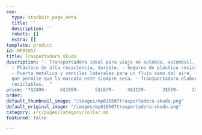```yaml
---
seo:
  type: stackbit_page_meta
  title: ''
  description: ''
  robots: []
  extra: []
template: product
id: MP01057
title: Trasportadora skudo
description: "- Transportadora ideal para viaje en autobús, automóvil, barco o avión.
  - Plástico de alta resistencia, durable. - Seguros de plástico resistente y no corrosivo.
  - Puerta metálica y ventilas laterales para un flujo sano del aire. - Foso interior
  que permite que la mascota este siempre seca. - Transportadora elaborada con materiales
  reciclables.  "
price: '7$2499-     6$1899-      5$1679-     4$1129-      3$519-     2$419-     1$349                                     '
order: 
default_thumbnail_image: "/images/mp010507trasportadora-skudo.png"
default_original_image: "/images/mp010507trasportadora-skudo.png"
category: src/pages/category/collar.md
featured: false

---
```

